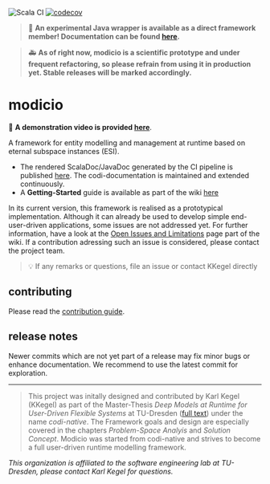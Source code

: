 ![Scala CI](https://github.com/modicio/modicio/workflows/Scala%20CI/badge.svg)
[![codecov](https://codecov.io/gh/modicio/modicio/branch/main/graph/badge.svg?token=TY4TLWUGSG)](https://codecov.io/gh/modicio/modicio)

> :birthday: **An experimental Java wrapper is available as a direct framework member! Documentation can be found [here](https://github.com/modicio/modicio/wiki/Getting-Started).**

> :ambulance: **As of right now, modicio is a scientific prototype and under frequent refactoring, so please refrain from using it in production yet. Stable releases will be marked accordingly.**

# modicio

:movie_camera: **A demonstration video is provided [here](https://videocampus.sachsen.de/m/3edea95717a07f74373ac0bdab1f29938e6374fa262a938afa55818b19d84d071c53fa20f61bf52acac6ea4530bc21c4fdeeb1b6c8814c6af38deacd54130e5d)**.

A framework for entity modelling and management at runtime based on eternal subspace instances (ESI).

* The rendered ScalaDoc/JavaDoc generated by the CI pipeline is published [here](https://modicio.github.io/modicio-docs). The codi-documentation is maintained and extended continuously.
* A **Getting-Started** guide is available as part of the wiki [here](https://github.com/modicio/modicio/wiki/Getting-Started)

In its current version, this framework is realised as a prototypical implementation. Although it can already be used to develop simple end-user-driven applications, some issues are not addressed yet. For further information, have a look at the [Open Issues and Limitations](https://github.com/modicio/modicio/wiki/Open-Issues#open-issues-and-limitations) page part of the wiki. If a contribution adressing such an issue is considered, please contact the project team.

>:bulb: If any remarks or questions, file an issue or contact KKegel directly

## contributing 

Please read the [contribution guide](https://github.com/modicio/modicio/blob/main/CONTRIBUTING.md).

## release notes

Newer commits which are not yet part of a release may fix minor bugs or enhance documentation. We recommend to use the latest commit for exploration.

---

> This project was initally designed and contributed by Karl Kegel (KKegel) as part of the Master-Thesis *Deep Models at Runtime for User-Driven Flexible Systems* at TU-Dresden ([full text](https://www.researchgate.net/publication/361725823_Deep_ModelsRuntime_for_User-Driven_Flexible_Systems)) under the name *codi-native*. The Framework goals and design are especially covered in the chapters *Problem-Space Analyis* and *Solution Concept*. Modicio was started from codi-native and strives to become a full user-driven runtime modelling framework.

*This organization is affiliated to the software engineering lab at TU-Dresden, please contact Karl Kegel for questions.*
